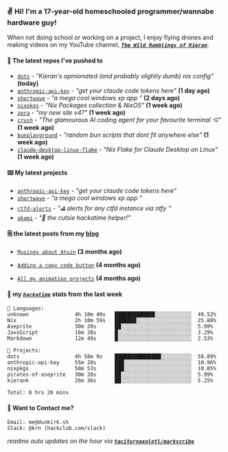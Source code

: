 ### ✌️ Hi! I'm a 17-year-old homeschooled programmer/wannabe hardware guy!

When not doing school or working on a project, I enjoy flying drones and making videos on my YouTube channel, [**_`The Wild Ramblings of Kieran`_**](https://youtube.com/@kieran.rambles).

#### 👷 The latest repos I've pushed to

- [`dots`](https://github.com/taciturnaxolotl/dots) - _"Kieran's opinionated (and probably slightly dumb) nix config"_ **(today)**
- [`anthropic-api-key`](https://github.com/taciturnaxolotl/anthropic-api-key) - _"get your claude code tokens here"_ **(1 day ago)**
- [`shortwave`](https://github.com/taciturnaxolotl/shortwave) - _"a mega cool windows xp app "_ **(2 days ago)**
- [`nixpkgs`](https://github.com/NixOS/nixpkgs) - _"Nix Packages collection & NixOS"_ **(1 week ago)**
- [`zera`](https://github.com/taciturnaxolotl/zera) - _"my new site v4?"_ **(1 week ago)**
- [`crush`](https://github.com/charmbracelet/crush) - _"The glamourous AI coding agent for your favourite terminal 💘"_ **(1 week ago)**
- [`bunplayground`](https://github.com/taciturnaxolotl/bunplayground) - _"random bun scripts that dont fit anywhere else"_ **(1 week ago)**
- [`claude-desktop-linux-flake`](https://github.com/k3d3/claude-desktop-linux-flake) - _"Nix Flake for Claude Desktop on Linux"_ **(1 week ago)**

#### ⌨️ My latest projects

- [`anthropic-api-key`](https://github.com/taciturnaxolotl/anthropic-api-key) - _"get your claude code tokens here"_
- [`shortwave`](https://github.com/taciturnaxolotl/shortwave) - _"a mega cool windows xp app "_
- [`ctfd-alerts`](https://github.com/taciturnaxolotl/ctfd-alerts) - _"⛳ alerts for any ctfd instance via ntfy "_
- [`akami`](https://github.com/taciturnaxolotl/akami) - _"🌷 the cutsie hackatime helper!"_

#### 🗒️ the latest posts from my [blog](https://dunkirk.sh)

- [`Musings about Atuin`](https://dunkirk.sh/blog/atuin/) **(3 months ago)**

- [`Adding a copy code button`](https://dunkirk.sh/blog/adding-a-copy-button/) **(4 months ago)**

- [`All my animation projects`](https://dunkirk.sh/blog/my-animations/) **(4 months ago)**



#### 📡 my [_`hackatime`_](https://waka.hackclub.com) stats from the last week

```text
💾 Languages:
unknown               4h 10m 40s   █████████████░░░░░░░░░░░░  49.52%
Nix                   2h 10m 59s   ███████░░░░░░░░░░░░░░░░░░  25.88%
Aseprite              30m 20s      ██░░░░░░░░░░░░░░░░░░░░░░░  5.99%
JavaScript            16m 38s      █░░░░░░░░░░░░░░░░░░░░░░░░  3.29%
Markdown              12m 49s      █░░░░░░░░░░░░░░░░░░░░░░░░  2.53%

💼 Projects:
dots                  4h 58m 9s    ███████████████░░░░░░░░░░  58.89%
anthropic-api-key     55m 28s      ███░░░░░░░░░░░░░░░░░░░░░░  10.96%
nixpkgs               50m 53s      ███░░░░░░░░░░░░░░░░░░░░░░  10.05%
pirates-of-aseprite   30m 20s      ██░░░░░░░░░░░░░░░░░░░░░░░  5.99%
kierank               26m 36s      ██░░░░░░░░░░░░░░░░░░░░░░░  5.25%

Total: 8 hrs 26 mins
```

#### 📮 Want to Contact me?

```text
Email: me@dunkirk.sh
Slack: @krn (hackclub.com/slack)
```

_readme auto updates on the hour via [**`taciturnaxolotl/markscribe`**](https://github.com/taciturnaxolotl/markscribe)_
